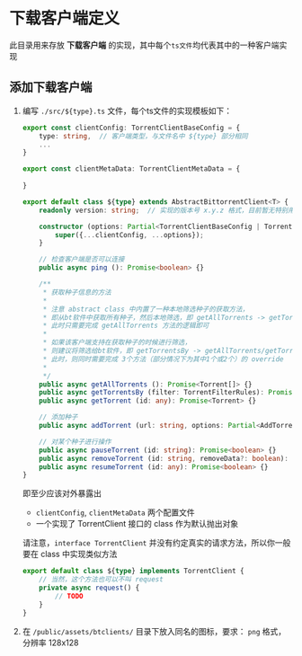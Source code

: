 # 下载客户端定义

此目录用来存放 **下载客户端** 的实现，其中每个`ts文件`均代表其中的一种客户端实现

## 添加下载客户端

1. 编写 `./src/${type}.ts` 文件，每个ts文件的实现模板如下：
    
    ```typescript
    export const clientConfig: TorrentClientBaseConfig = {
        type: string,  // 客户端类型，与文件名中 ${type} 部分相同
        ...
    }
    
    export const clientMetaData: TorrentClientMetaData = {
        
    }
    
    export default class ${type} extends AbstractBittorrentClient<T> {
        readonly version: string;  // 实现的版本号 x.y.z 格式，目前暂无特别用处

        constructor (options: Partial<TorrentClientBaseConfig | TorrentClientConfig>) {
            super({...clientConfig, ...options});
        }

        // 检查客户端是否可以连接
        public async ping (): Promise<boolean> {}
    
        /**
         * 获取种子信息的方法
         *
         * 注意 abstract class 中内置了一种本地筛选种子的获取方法，
         * 即从bt软件中获取所有种子，然后本地筛选，即 getAllTorrents -> getTorrentsBy -> getTorrent
         * 此时只需要完成 getAllTorrents 方法的逻辑即可
         *
         * 如果该客户端支持在获取种子的时候进行筛选，
         * 则建议将筛选给bt软件，即 getTorrentsBy -> getAllTorrents/getTorrent
         * 此时，则同时需要完成 3个方法（部分情况下为其中1个或2个）的 override
         *
         */
        public async getAllTorrents (): Promise<Torrent[]> {}
        public async getTorrentsBy (filter: TorrentFilterRules): Promise<Torrent[]> {}
        public async getTorrent (id: any): Promise<Torrent> {}
    
        // 添加种子
        public async addTorrent (url: string, options: Partial<AddTorrentOptions> = {}): Promise<boolean> {}
    
        // 对某个种子进行操作
        public async pauseTorrent (id: string): Promise<boolean> {}
        public async removeTorrent (id: string, removeData?: boolean): Promise<boolean> {}
        public async resumeTorrent (id: any): Promise<boolean> {}
    }
    ```
    
    即至少应该对外暴露出
    
     - `clientConfig`, `clientMetaData` 两个配置文件
     - 一个实现了 TorrentClient 接口的 class 作为默认抛出对象
    
    请注意，`interface TorrentClient` 并没有约定真实的请求方法，所以你一般要在 class 中实现类似方法
    
    ```typescript
    export default class ${type} implements TorrentClient {
        // 当然，这个方法也可以不叫 request
        private async request() {
            // TODO
        }
    }
    ```

2. 在 `/public/assets/btclients/` 目录下放入同名的图标，要求： `png` 格式，分辨率 128x128

